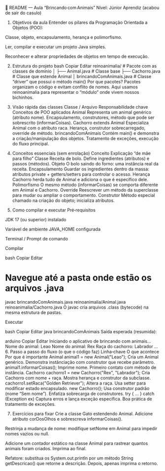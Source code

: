 🐾 README — Aula “Brincando com Animais”
Nível: Júnior Aprendiz (acabou de sair do casulo)

1. Objetivos da aula
Entender os pilares da Programação Orientada a Objetos (POO):

Classe, objeto, encapsulamento, herança e polimorfismo.

Ler, compilar e executar um projeto Java simples.

Reconhecer e alterar propriedades de objetos em tempo de execução.

2. Estrutura do projeto
bash
Copiar
Editar
reinoanimalia/           # Pacote com as classes de domínio
│
├── Animal.java          # Classe base
├── Cachorro.java        # Classe que estende Animal
│
brincandoComAnimais.java # Classe “driver” que possui o método main()
Por que pacotes?
Pacotes organizam o código e evitam conflito de nomes. Aqui usamos reinoanimalia para representar o “módulo” onde vivem nossos bichinhos.

3. Visão rápida das classes
Classe / Arquivo	Responsabilidade chave	Conceitos de POO aplicados
Animal	Representa um animal genérico (atributo nome).	Encapsulamento, construtores, método que pode ser sobrescrito (informarCoisas).
Cachorro extends Animal	Especializa Animal com o atributo raca.	Herança, construtor sobrecarregado, override de método.
brincandoComAnimais	Contém main() e demonstra a criação/manipulação dos objetos.	Tratamento de exceções, execução do fluxo principal.

4. Conceitos essenciais (sem enrolação)
Conceito	Explicação “de mãe para filho”
Classe	Receita de bolo. Define ingredientes (atributos) e passos (métodos).
Objeto	O bolo saindo do forno: uma instância real da receita.
Encapsulamento	Guardar os ingredientes dentro da massa: atributos private + getters/setters para controlar o acesso.
Herança	Cachorro herda tudo de Animal e adiciona o que é específico dele.
Polimorfismo	O mesmo método (informarCoisas) se comporta diferente em Animal e Cachorro.
Override	Reescrever um método da superclasse para mudar ou ampliar o comportamento.
Construtor	Método especial chamado na criação do objeto; inicializa atributos.

5. Como compilar e executar
Pré‑requisitos

JDK 17 (ou superior) instalado

Variável de ambiente JAVA_HOME configurada

Terminal / Prompt de comando

Compilar

bash
Copiar
Editar
# Navegue até a pasta onde estão os arquivos .java
javac brincandoComAnimais.java reinoanimalia/Animal.java reinoanimalia/Cachorro.java
O javac cria arquivos .class (bytecode) na mesma estrutura de pastas.

Executar

bash
Copiar
Editar
java brincandoComAnimais
Saída esperada (resumida):

arduino
Copiar
Editar
Iniciando o aplicativo de brincando com animais...
Nome do animal: Leao
Nome do animal: Rex
Raça do cachorro: Labrador
...
6. Passo a passo do fluxo (o que o código faz)
Linha‑chave	O que acontece	Por que é importante
Animal animal1 = new Animal("Leao");	Cria um Animal genérico.	Demonstra instânciação com construtor que recebe parâmetro.
animal1.informarCoisas();	Imprime nome.	Primeiro contato com método de instância.
Cachorro cachorro1 = new Cachorro("Rex", "Labrador");	Cria Cachorro com nome + raça.	Mostra herança e construtor da subclasse.
cachorro1.setRaca("Golden Retriever");	Altera a raça.	Usa setter para modificar estado encapsulado.
new Cachorro();	Usa construtor padrão (nome “Sem nome”).	Enfatiza sobrecarga de construtores.
try { ... } catch (Exception ex)	Captura erros e lança exceção específica.	Boa prática de tratamento de exceções.

7. Exercícios para fixar
Crie a classe Gato estendendo Animal. Adicione atributo corDosOlhos e sobrescreva informarCoisas().

Restrinja a mudança de nome: modifique setNome em Animal para impedir nomes vazios ou null.

Adicione um contador estático na classe Animal para rastrear quantos animais foram criados. Imprima ao final.

Refatore: substitua os System.out.println por um método String getDescricao() que retorne a descrição. Depois, apenas imprima o retorno.
